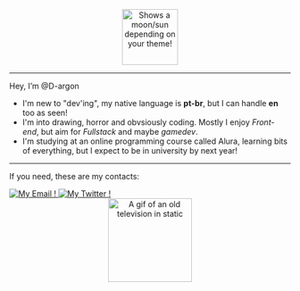 <div align=center>
  <picture>
     <source media="(prefers-color-scheme: dark)" srcset="https://github.com/D-argon/D-argon/assets/130792776/9b221412-47ab-4076-8c25-4d3257e838e9">
     <source media="(prefers-color-scheme: light)" srcset="https://github.com/D-argon/D-argon/assets/130792776/0675856c-8999-4602-9384-f74ba6f086d3AGE">
     <img alt="Shows a moon/sun depending on your theme!" src="https://icon-library.com/images/github-icon-png/github-icon-png-29.png" width=100>
  </picture>
</div>

---

Hey, I’m @D-argon

- I'm new to "dev'ing", my native language is **pt-br**, but I can handle **en** too as seen!
- I'm into drawing, horror and obvsiously coding. Mostly I enjoy *Front-end*, but aim for *Fullstack* and maybe *gamedev*.
- I'm studying at an online programming course called Alura, learning bits of everything, but I expect to be in university by next year!

---

If you need, these are my contacts:

<div id='badges'>
  <a alt='My Email' href='mailto:dargondark02@gmail.com'>
    <img src="https://img.shields.io/badge/Gmail-red?style=for-the-badge&logo=Gmail&logoColor=white" title='My Email !'>
  </a>
  <a alt='My Twitter' href='twitter/SpirallingSkull'>
    <img src="https://img.shields.io/badge/Twitter-blue?style=for-the-badge&logo=Twitter&logoColor=white" title='My Twitter !'>
  </a>
</div>

<div align=center>
  <img alt='A gif of an old television in static' src='https://github.com/D-argon/D-argon/assets/130792776/11a17fe8-724d-4579-ac21-e44722547cb5' title='Hello' width=150>
</div>

<!---
D-argon/D-argon is a ✨ special ✨ repository because its `README.md` (this file) appears on your GitHub profile.
You can click the Preview link to take a look at your changes.
--->
